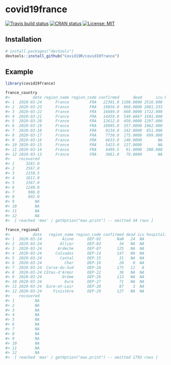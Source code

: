
# covid19france

<!-- badges: start -->

[![Travis build
status](https://travis-ci.org/Covid19R/covid19france.svg?branch=master)](https://travis-ci.org/Covid19R/covid19france)
[![CRAN
status](https://www.r-pkg.org/badges/version/covid19us)](https://CRAN.R-project.org/package=covid19us)
[![License:
MIT](https://img.shields.io/badge/License-MIT-blue.svg)](https://opensource.org/licenses/MIT)
<!-- badges: end -->

## Installation

``` r
# install.packages("devtools")
devtools::install_github("Covid19R/covid19france")
```

## Example

``` r
library(covid19france)
```

``` r
france_country
#>          date region_name region_code confirmed      dead      icu hospitalized
#> 1  2020-03-24      France         FRA   22301.0 1100.0000 2516.000    10176.000
#> 2  2020-03-23      France         FRA   19856.0  860.0000 2081.333     8674.333
#> 3  2020-03-22      France         FRA   16689.0  660.0000 1722.000     7144.667
#> 4  2020-03-21      France         FRA   14459.0  549.6667 1501.000     6081.333
#> 5  2020-03-20      France         FRA   12612.0  450.0000 1297.000     5226.000
#> 6  2020-03-19      France         FRA   10995.0  357.0000 1062.000     4267.000
#> 7  2020-03-18      France         FRA    9134.0  242.0000  851.000     3299.000
#> 8  2020-03-17      France         FRA    7730.0  175.0000  699.000     2579.000
#> 9  2020-03-16      France         FRA    6633.0  148.0000       NA           NA
#> 10 2020-03-15      France         FRA    5423.0  127.0000       NA      400.000
#> 11 2020-03-14      France         FRA    4499.5   91.0000  300.000           NA
#> 12 2020-03-13      France         FRA    3661.0   79.0000       NA           NA
#>    recovered
#> 1     3281.0
#> 2     2567.0
#> 3     2158.5
#> 4     1811.0
#> 5     1587.0
#> 6     1240.0
#> 7      908.0
#> 8      602.0
#> 9         NA
#> 10        NA
#> 11        NA
#> 12        NA
#>  [ reached 'max' / getOption("max.print") -- omitted 44 rows ]
```

``` r
france_regional
#>          date   region_name region_code confirmed dead icu hospitalized
#> 1  2020-03-24         Aisne      DEP-02       NaN   24  NA           NA
#> 2  2020-03-24        Allier      DEP-03        34   NA  NA           NA
#> 3  2020-03-24       Ardèche      DEP-07       125   NA  NA           NA
#> 4  2020-03-24      Calvados      DEP-14       147   NA  NA           25
#> 5  2020-03-24        Cantal      DEP-15        31   NA  NA           NA
#> 6  2020-03-24          Cher      DEP-18        20    0  NA           NA
#> 7  2020-03-24  Corse-du-Sud      DEP-2A       175   11   8           38
#> 8  2020-03-24 Côtes-d'Armor      DEP-22        38   NA  NA           NA
#> 9  2020-03-24         Drôme      DEP-26       113   NA  NA           NA
#> 10 2020-03-24          Eure      DEP-27        71   NA  NA           15
#> 11 2020-03-24  Eure-et-Loir      DEP-28        87    3  NA           NA
#> 12 2020-03-24     Finistère      DEP-29       127   NA  NA           NA
#>    recovered
#> 1         NA
#> 2         NA
#> 3         NA
#> 4         NA
#> 5         NA
#> 6         NA
#> 7         NA
#> 8         NA
#> 9         NA
#> 10        NA
#> 11        NA
#> 12        NA
#>  [ reached 'max' / getOption("max.print") -- omitted 1793 rows ]
```
